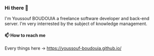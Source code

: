 ### Hi there 👋

I'm Youssouf BOUDOUIA a freelance software developer and back-end server.
I'm very interrested by the subject of knowledge management.

#### 📫 How to reach me
Every things here -> https://youssouf-boudouia.github.io/

<!--
**Youssouf-Boudouia/Youssouf-Boudouia** is a ✨ _special_ ✨ repository because its `README.md` (this file) appears on your GitHub profile.

Here are some ideas to get you started:

- 🔭 I’m currently working on ...
- 🌱 I’m currently learning ...
- 👯 I’m looking to collaborate on ...
- 🤔 I’m looking for help with ...
- 💬 Ask me about ...
- 📫 How to reach me: ...
- 😄 Pronouns: ...
- ⚡ Fun fact: ...
-->
